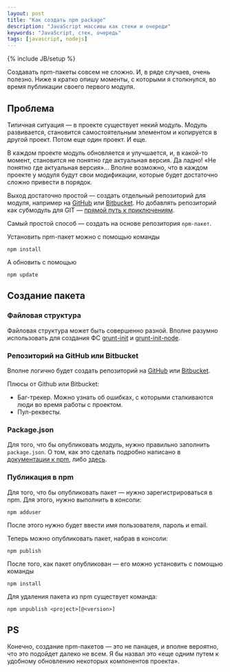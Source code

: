 ```yaml
---
layout: post
title: "Как создать npm package"
description: "JavaScript массивы как стеки и очереди"
keywords: "JavaScript, стек, очередь"
tags: [javascript, nodejs]
---
```

{% include JB/setup %}

Создавать npm-пакеты совсем не сложно. И, в ряде случаев, очень полезно. Ниже я кратко опишу моменты, с которыми я столкнулся, во время публикации своего первого модуля.

## Проблема

Типичная ситуация — в проекте существует некий модуль. Модуль развивается, становится самостоятельным элементом и копируется в другой проект. Потом еще один проект. И еще. 

В каждом проекте модуль обновляется и улучшается, и, в какой-то момент, становится не понятно где актуальная версия. Да ладно! «Не понятно где актуальная версия»... Вполне возможно, что в каждом проекте у модуля будут свои модификации, которые будет достаточно сложно привести в порядок.

Выход достаточно простой — создать отдельный репозиторий для модуля, например на [GitHub][] или [Bitbucket][]. Но добавлять репозиторий как субмодуль для GIT — [прямой путь к приключениям][Git субмодули]. 

Самый простой способ — создать на основе репозитория `npm-пакет`.

Установить npm-пакет можно с помощью команды

	npm install
	
А обновить с помощью 

	npm update


## Создание пакета

### Файловая структура

Файловая структура может быть совершенно разной. Вполне разумно использовать для создания ФС [grunt-init][] и [grunt-init-node][].

### Репозиторий на GitHub или Bitbucket

Вполне логично будет создать репозиторий на [GitHub][] или [Bitbucket][]. 

Плюсы от Github или Bitbucket:
*	Баг-трекер. Можно узнать об ошибках, с которыми сталкиваются люди во время работы с проектом.
*	Пул-реквесты. 

### Package.json

Для того, что бы опубликовать модуль, нужно правильно заполнить `package.json`. О том, как это сделать подробно написано в [документации к npm][npm package.json], либо [здесь][package.json.nodejitsu.com].

### Публикация в npm

Для того, что бы опубликовать пакет — нужно зарегистрироваться в npm. Для этого, нужно выполнить в консоли:

	npm adduser

После этого нужно будет ввести имя пользователя, пароль и email.

Теперь можно опубликовать пакет, набрав в консоли:

	npm publish

После того, как пакет опубликован — его можно установить с помощью команды 

	npm install

Для удаления пакета из npm существует команда:

	npm unpublish <project>[@<version>]

## PS

Конечно, создание npm-пакетов — это не панацея, и вполне вероятно, что это подойдет далеко не всем. Я бы назвал это «еще одним путем к удобному обновлению некоторых компонентов проекта».
 
 
[GitHub]: http://github.com
[Bitbucket]: https://bitbucket.org/
[Git субмодули]: http://http://git-scm.com/book/ru/Инструменты-Git-Подмодули#Проблемы-с-подмодулями
[How to Build a Nodejs Npm Package From Scratch.]: http://decodize.com/javascript/build-nodejs-npm-installation-package-scratch/
[grunt-init]: https://github.com/gruntjs/grunt-init
[grunt-init-node]: https://github.com/gruntjs/grunt-init-node
[npm package.json]: https://npmjs.org/doc/json.html
[package.json.nodejitsu.com]: http://package.json.nodejitsu.com/